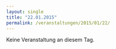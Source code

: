 ```yaml
---
layout: single
title: "22.01.2015"
permalink: /veranstaltungen/2015/01/22/
---
```


Keine Veranstaltung an diesem Tag.
